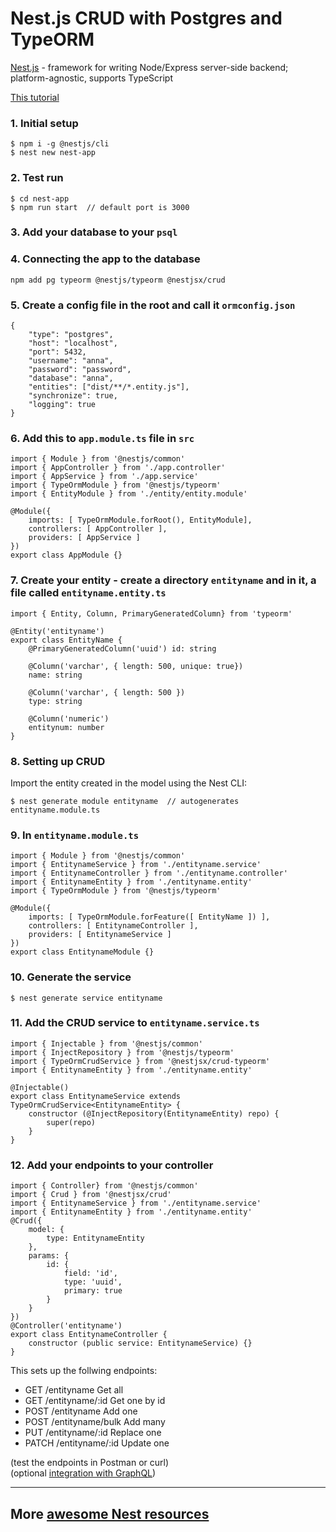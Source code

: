 # Nest.js CRUD with Postgres and TypeORM

[Nest.js](https://nestjs.com/) - framework for writing Node/Express server-side backend; platform-agnostic, supports TypeScript  

[This tutorial](https://dev.to/rohanfaiyazkhan/nestjs-crud-with-postgres-cho)

### 1. Initial setup

```
$ npm i -g @nestjs/cli
$ nest new nest-app
```

### 2. Test run

```
$ cd nest-app
$ npm run start  // default port is 3000
```

### 3. Add your database to your `psql`

### 4. Connecting the app to the database  

```
npm add pg typeorm @nestjs/typeorm @nestjsx/crud
```

### 5. Create a config file in the root and call it `ormconfig.json`   

```
{
    "type": "postgres",
    "host": "localhost",
    "port": 5432,
    "username": "anna",
    "password": "password",
    "database": "anna",
    "entities": ["dist/**/*.entity.js"],
    "synchronize": true,
    "logging": true
}
```

### 6. Add this to `app.module.ts` file in `src`

```
import { Module } from '@nestjs/common'
import { AppController } from './app.controller'
import { AppService } from './app.service'
import { TypeOrmModule } from '@nestjs/typeorm'
import { EntityModule } from './entity/entity.module'

@Module({
    imports: [ TypeOrmModule.forRoot(), EntityModule],
    controllers: [ AppController ],
    providers: [ AppService ]
})
export class AppModule {}
```

### 7. Create your entity - create a directory `entityname` and in it, a file called `entityname.entity.ts`  

```
import { Entity, Column, PrimaryGeneratedColumn} from 'typeorm'

@Entity('entityname')
export class EntityName {
    @PrimaryGeneratedColumn('uuid') id: string

    @Column('varchar', { length: 500, unique: true})
    name: string

    @Column('varchar', { length: 500 })
    type: string

    @Column('numeric')
    entitynum: number
}
```

### 8. Setting up CRUD  

Import the entity created in the model using the Nest CLI:  

```
$ nest generate module entityname  // autogenerates entityname.module.ts
```

### 9. In `entityname.module.ts`  

```
import { Module } from '@nestjs/common'
import { EntitynameService } from './entityname.service'
import { EntitynameController } from './entityname.controller'
import { EntitynameEntity } from './entityname.entity'
import { TypeOrmModule } from '@nestjs/typeorm'

@Module({
    imports: [ TypeOrmModule.forFeature([ EntityName ]) ],
    controllers: [ EntitynameController ],
    providers: [ EntitynameService ]
})
export class EntitynameModule {}
```

### 10. Generate the service  

```
$ nest generate service entityname
```

### 11. Add the CRUD service to `entityname.service.ts`  

```
import { Injectable } from '@nestjs/common'
import { InjectRepository } from '@nestjs/typeorm'
import { TypeOrmCrudService } from '@nestjsx/crud-typeorm'
import { EntitynameEntity } from './entityname.entity'

@Injectable()
export class EntitynameService extends TypeOrmCrudService<EntitynameEntity> {
    constructor (@InjectRepository(EntitynameEntity) repo) {
        super(repo)
    }
}
```

### 12. Add your endpoints to your controller  

```
import { Controller} from '@nestjs/common'
import { Crud } from '@nestjsx/crud'
import { EntitynameService } from './entityname.service'
import { EntitynameEntity } from './entityname.entity'
@Crud({
    model: {
        type: EntitynameEntity
    },
    params: {
        id: {
            field: 'id',
            type: 'uuid',
            primary: true
        }
    }
})
@Controller('entityname')
export class EntitynameController {
    constructor (public service: EntitynameService) {}
}
```

This sets up the follwing endpoints:  

* GET /entityname Get all  
* GET /entityname/:id Get one by id  
* POST /entityname Add one  
* POST /entityname/bulk Add many  
* PUT /entityname/:id Replace one  
* PATCH /entityname/:id Update one  

(test the endpoints in Postman or curl)  
(optional [integration with GraphQL](https://docs.nestjs.com/))

--- 

## More [awesome Nest resources](https://github.com/juliandavidmr/awesome-nestjs)

